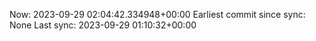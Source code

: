 Now: 2023-09-29 02:04:42.334948+00:00 Earliest commit since sync: None Last sync: 2023-09-29 01:10:32+00:00
